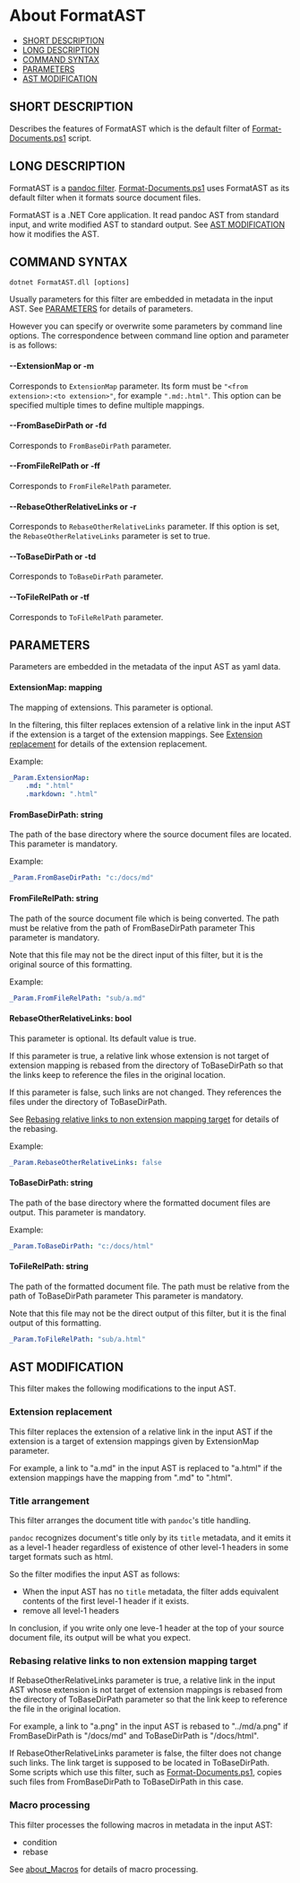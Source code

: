 # About FormatAST

* [SHORT DESCRIPTION](#SHORT-DESCRIPTION)
* [LONG DESCRIPTION](#LONG-DESCRIPTION)
* [COMMAND SYNTAX](#COMMAND-SYNTAX)
* [PARAMETERS](#PARAMETERS)
* [AST MODIFICATION](#AST-MODIFICATION)


## SHORT DESCRIPTION

Describes the features of FormatAST which is the default filter of [Format-Documents.ps1](Format-Documents.md) script. 


## LONG DESCRIPTION

FormatAST is a [pandoc filter](https://pandoc.org/filters.html).
[Format-Documents.ps1](Format-Documents.md) uses FormatAST as its default filter when it formats source document files.

FormatAST is a .NET Core application.
It read pandoc AST from standard input, and write modified AST to standard output.
See [AST MODIFICATION](#AST-MODIFICATION) how it modifies the AST.


## COMMAND SYNTAX

```
dotnet FormatAST.dll [options]
```

Usually parameters for this filter are embedded in metadata in the input AST.
See [PARAMETERS](#PARAMETERS) for details of parameters.

However you can specify or overwrite some parameters by command line options.
The correspondence between command line option and parameter is as follows: 

#### --ExtensionMap <mapping> or -m <mapping>

Corresponds to `ExtensionMap` parameter.
Its form must be `"<from extension>:<to extension>"`, for example `".md:.html"`.
This option can be specified multiple times to define multiple mappings.

#### --FromBaseDirPath <path> or -fd <path>

Corresponds to `FromBaseDirPath` parameter.

#### --FromFileRelPath <path> or -ff <relative path>

Corresponds to `FromFileRelPath` parameter.

#### --RebaseOtherRelativeLinks or -r

Corresponds to `RebaseOtherRelativeLinks` parameter.
If this option is set, the `RebaseOtherRelativeLinks` parameter is set to true.

#### --ToBaseDirPath <path> or -td <path>

Corresponds to `ToBaseDirPath` parameter.

#### --ToFileRelPath <path> or -tf <relative path>

Corresponds to `ToFileRelPath` parameter.


## PARAMETERS

Parameters are embedded in the metadata of the input AST as yaml data.

#### ExtensionMap: mapping

The mapping of extensions.
This parameter is optional.

In the filtering, this filter replaces extension of a relative link in the input AST
if the extension is a target of the extension mappings.
See [Extension replacement](#Extension-replacement) for details of the extension replacement.

Example:

```yaml
_Param.ExtensionMap:
    .md: ".html"
    .markdown: ".html"
```

#### FromBaseDirPath: string

The path of the base directory where the source document files are located.
This parameter is mandatory.

Example:

```yaml
_Param.FromBaseDirPath: "c:/docs/md"
```

#### FromFileRelPath: string

The path of the source document file which is being converted.
The path must be relative from the path of FromBaseDirPath parameter
This parameter is mandatory.

Note that this file may not be the direct input of this filter,
but it is the original source of this formatting.

Example:

```yaml
_Param.FromFileRelPath: "sub/a.md"
```

#### RebaseOtherRelativeLinks: bool

This parameter is optional. Its default value is true.

If this parameter is true, a relative link whose extension is not target of extension mapping
is rebased from the directory of ToBaseDirPath
so that the links keep to reference the files in the original location.

If this parameter is false, such links are not changed. They references the files under the directory of ToBaseDirPath.

See [Rebasing relative links to non extension mapping target](#Rebasing-relative-links-to-non-extension-mapping-target) for details of the rebasing.

Example:

```yaml
_Param.RebaseOtherRelativeLinks: false
```

#### ToBaseDirPath: string

The path of the base directory where the formatted document files are output.
This parameter is mandatory.

Example:

```yaml
_Param.ToBaseDirPath: "c:/docs/html"
```

#### ToFileRelPath: string

The path of the formatted document file.
The path must be relative from the path of ToBaseDirPath parameter
This parameter is mandatory.

Note that this file may not be the direct output of this filter,
but it is the final output of this formatting.

```yaml
_Param.ToFileRelPath: "sub/a.html"
```


## AST MODIFICATION

This filter makes the following modifications to the input AST.

### Extension replacement

This filter replaces the extension of a relative link in the input AST
if the extension is a target of extension mappings given by ExtensionMap parameter.

For example, a link to "a.md" in the input AST is replaced to "a.html"
if the extension mappings have the mapping from ".md" to ".html".  

### Title arrangement

This filter arranges the document title with `pandoc`'s title handling.

`pandoc` recognizes document's title only by its `title` metadata,
and it emits it as a level-1 header regardless of existence of other level-1 headers
in some target formats such as html.

So the filter modifies the input AST as follows:

* When the input AST has no `title` metadata,
  the filter adds equivalent contents of the first level-1 header if it exists.
* remove all level-1 headers

In conclusion, if you write only one leve-1 header at the top of your source document file,
its output will be what you expect.

### Rebasing relative links to non extension mapping target

If RebaseOtherRelativeLinks parameter is true,
a relative link in the input AST whose extension is not target of extension mappings
is rebased from the directory of ToBaseDirPath parameter
so that the link keep to reference the file in the original location.

For example, a link to "a.png" in the input AST is rebased to "../md/a.png"
if FromBaseDirPath is "/docs/md" and ToBaseDirPath is "/docs/html".

If RebaseOtherRelativeLinks parameter is false,
the filter does not change such links.
The link target is supposed to be located in ToBaseDirPath.
Some scripts which use this filter, such as [Format-Documents.ps1](Format-Documents.md),
copies such files from FromBaseDirPath to ToBaseDirPath in this case.

### Macro processing

This filter processes the following macros in metadata in the input AST:

* condition
* rebase

See [about_Macros](about_Macros.md) for details of macro processing.
